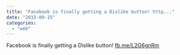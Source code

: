 ```yaml
---
title: "Facebook is finally getting a Dislike button! http..."
date: "2015-09-15"
categories: 
  - "web"
---
```


Facebook is finally getting a Dislike button! [fb.me/L2G6gnRm](http://fb.me/L2G6gnRm)
